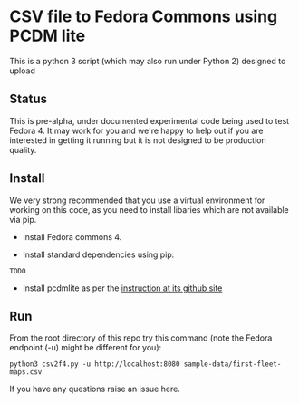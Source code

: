 # CSV file to Fedora Commons using PCDM lite

This is a python 3 script (which may also run under Python 2) designed to upload


## Status

This is pre-alpha, under documented experimental code being used to test Fedora 4. It may work for you and we're happy to help out if you are interested in getting it running but it is not designed to be production quality. 

##  Install

We very strong recommended that you use a virtual environment for working on this code, as you need to install libaries which are not available via pip.

*  Install Fedora commons 4.

*  Install standard dependencies using pip:

  ```TODO```

*  Install pcdmlite as per the [instruction at its github site](https://github.com/ptsefton/pcdcmlite)

## Run

From the root directory of this repo try this command (note the Fedora endpoint (-u) might be different for you):

  ```python3 csv2f4.py -u http://localhost:8080 sample-data/first-fleet-maps.csv ```

If you have any questions raise an issue here.
